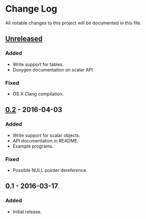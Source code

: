 # Change Log
All notable changes to this project will be documented in this file.

## [Unreleased]
### Added
- Write support for tables.
- Doxygen documentation on scalar API.

### Fixed
- OS X Clang compilation.

## [0.2] - 2016-04-03
### Added
- Write support for scalar objects.
- API documentation in README.
- Example programs.

### Fixed
- Possible NULL pointer dereference.

## 0.1 - 2016-03-17
### Added
- Initial release.

[Unreleased]: https://github.com/jonasj76/libnsh/compare/v0.2...HEAD
[0.2]: https://github.com/jonasj76/libnsh/compare/v0.1...v0.2
